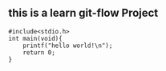 ## this is a learn git-flow Project

    #include<stdio.h>
    int main(void){
        printf("hello world!\n");
        return 0;
    }

